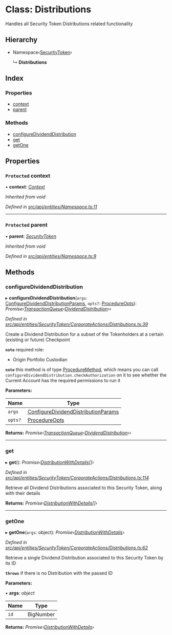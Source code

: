 # Class: Distributions

Handles all Security Token Distributions related functionality

## Hierarchy

* Namespace‹[SecurityToken](securitytoken.md)›

  ↳ **Distributions**

## Index

### Properties

* [context](distributions.md#protected-context)
* [parent](distributions.md#protected-parent)

### Methods

* [configureDividendDistribution](distributions.md#configuredividenddistribution)
* [get](distributions.md#get)
* [getOne](distributions.md#getone)

## Properties

### `Protected` context

• **context**: *[Context](context.md)*

*Inherited from void*

*Defined in [src/api/entities/Namespace.ts:11](https://github.com/PolymathNetwork/polymesh-sdk/blob/44d12f59/src/api/entities/Namespace.ts#L11)*

___

### `Protected` parent

• **parent**: *[SecurityToken](securitytoken.md)*

*Inherited from void*

*Defined in [src/api/entities/Namespace.ts:9](https://github.com/PolymathNetwork/polymesh-sdk/blob/44d12f59/src/api/entities/Namespace.ts#L9)*

## Methods

###  configureDividendDistribution

▸ **configureDividendDistribution**(`args`: [ConfigureDividendDistributionParams](../globals.md#configuredividenddistributionparams), `opts?`: [ProcedureOpts](../interfaces/procedureopts.md)): *Promise‹[TransactionQueue](transactionqueue.md)‹[DividendDistribution](dividenddistribution.md)››*

*Defined in [src/api/entities/SecurityToken/CorporateActions/Distributions.ts:39](https://github.com/PolymathNetwork/polymesh-sdk/blob/44d12f59/src/api/entities/SecurityToken/CorporateActions/Distributions.ts#L39)*

Create a Dividend Distribution for a subset of the Tokenholders at a certain (existing or future) Checkpoint

**`note`** required role:
  - Origin Portfolio Custodian

**`note`** this method is of type [ProcedureMethod](../interfaces/proceduremethod.md), which means you can call `configureDividendDistribution.checkAuthorization`
  on it to see whether the Current Account has the required permissions to run it

**Parameters:**

Name | Type |
------ | ------ |
`args` | [ConfigureDividendDistributionParams](../globals.md#configuredividenddistributionparams) |
`opts?` | [ProcedureOpts](../interfaces/procedureopts.md) |

**Returns:** *Promise‹[TransactionQueue](transactionqueue.md)‹[DividendDistribution](dividenddistribution.md)››*

___

###  get

▸ **get**(): *Promise‹[DistributionWithDetails](../interfaces/distributionwithdetails.md)[]›*

*Defined in [src/api/entities/SecurityToken/CorporateActions/Distributions.ts:114](https://github.com/PolymathNetwork/polymesh-sdk/blob/44d12f59/src/api/entities/SecurityToken/CorporateActions/Distributions.ts#L114)*

Retrieve all Dividend Distributions associated to this Security Token, along with their details

**Returns:** *Promise‹[DistributionWithDetails](../interfaces/distributionwithdetails.md)[]›*

___

###  getOne

▸ **getOne**(`args`: object): *Promise‹[DistributionWithDetails](../interfaces/distributionwithdetails.md)›*

*Defined in [src/api/entities/SecurityToken/CorporateActions/Distributions.ts:62](https://github.com/PolymathNetwork/polymesh-sdk/blob/44d12f59/src/api/entities/SecurityToken/CorporateActions/Distributions.ts#L62)*

Retrieve a single Dividend Distribution associated to this Security Token by its ID

**`throws`** if there is no Distribution with the passed ID

**Parameters:**

▪ **args**: *object*

Name | Type |
------ | ------ |
`id` | BigNumber |

**Returns:** *Promise‹[DistributionWithDetails](../interfaces/distributionwithdetails.md)›*
